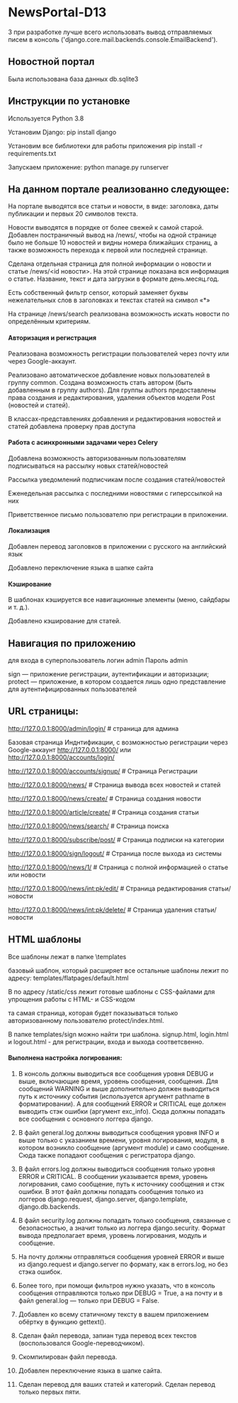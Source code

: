 # NewsPortal-D13
З при разработке лучше всего использовать вывод отправляемых писем в консоль ('django.core.mail.backends.console.EmailBackend').
## Новостной портал
Была использована база данных db.sqlite3


## Инструкции по установке
Используется Python 3.8

Установим Django: pip install django

Установим все библиотеки для работы приложения pip install -r requirements.txt

Запускаем приложение:
python manage.py runserver


## На данном портале реализованно следующее:
На портале выводятся все статьи и новости, в виде: заголовка, даты публикации и первых 20 символов текста.

Новости выводятся в порядке от более свежей к самой старой. Добавлен постраничный вывод на /news/, чтобы на одной странице было не больше 10 новостей и видны номера ближайших страниц, а также возможность перехода к первой или последней странице.

Сделана отдельная страница для полной информации о новости и статье /news/<id новости>. На этой странице показана вся информация о статье. Название, текст и дата загрузки в формате день.месяц.год.

Есть собственный фильтр censor, который заменяет буквы нежелательных слов в заголовках и текстах статей на символ «*»

На странице /news/search реализована возможность искать новости по определённым критериям.

#### Авторизация и регистрация
Реализована возможность регистрации пользователей через почту или через Google-аккаунт.

Реализовано автоматическое добавление новых пользователей в группу common. Создана возможность стать автором (быть добавленным в группу authors).
Для группы authors предоставлены права создания и редактирования, удаления объектов модели Post (новостей и статей).

В классах-представлениях добавления и редактирования новостей и статей добавлена проверку прав доступа

#### Работа с асинхронными задачами через Celery
Добавлена возможность авторизованным пользователям подписываться на рассылку новых статей/новостей

Рассылка уведомлений подписчикам после создания статей/новостей

Еженедельная рассылка с последними новостями с гиперссылкой на них

Приветственное письмо пользователю при регистрации в приложении.

#### Локализация
Добавлен перевод заголовков в приложении с русского на английский язык

Добавлено переключение языка в шапке сайта

#### Кэширование
В шаблонах кэшируется все навигационные элементы (меню, сайдбары и т. д.).

Добавлено кэширование для статей.

## Навигация по приложению

для входа в суперпользователь
логин admin
Пароль admin

sign — приложение регистрации, аутентификации и авторизации;
protect — приложение, в котором создается лишь одно представление для аутентифицированных пользователей

## URL страницы:

http://127.0.0.1:8000/admin/login/ # страница для админа

Базовая страница Инднтификации, с возможностью регистрации через Google-аккаунт
http://127.0.0.1:8000/ или http://127.0.0.1:8000/accounts/login/

http://127.0.0.1:8000/accounts/signup/ # Страница Регистрации

http://127.0.0.1:8000/news/  # Страница вывода всех новостей и статей

http://127.0.0.1:8000/news/create/ # Страница создания новости

http://127.0.0.1:8000/article/create/  # Страница создания статьи

http://127.0.0.1:8000/news/search/ # Страница поиска

http://127.0.0.1:8000/subscribe/post/ # Страница подписки на категории

http://127.0.0.1:8000/sign/logout/ # Страница после выхода из системы

http://127.0.0.1:8000/news/1/  # Страница с полной информацией о статье или новости

http://127.0.0.1:8000/news/int:pk/edit/  # Страница редактирования статьи/новости

http://127.0.0.1:8000/news/int:pk/delete/ # Страница удаления статьи/новости

## HTML шаблоны

Все шаблоны лежат в папке \templates

базовый шаблон, который расширяет все остальные шаблоны лежит по адресу:
templates/flatpages/default.html

В по адресу /static/css лежит готовые шаблоны с CSS-файлами для упрощения работы с HTML- и CSS-кодом

та самая страница, которая будет показываться только авторизованному пользователю protect/index.html.

В папке templates/sign можно найти три шаблона. signup.html, login.html и logout.html - для регистрации,
входа и выхода соответсвенно.

#### Выполнена настройка логирования:
1. В консоль должны выводиться все сообщения уровня DEBUG и выше, включающие время, уровень сообщения, сообщения.
Для сообщений WARNING и выше дополнительно должен выводиться путь к источнику события (используется аргумент pathname в форматировании).
А для сообщений ERROR и CRITICAL еще должен выводить стэк ошибки (аргумент exc_info).
Сюда должны попадать все сообщения с основного логгера django.

2. В файл general.log должны выводиться сообщения уровня INFO и выше только с указанием времени,
уровня логирования, модуля, в котором возникло сообщение (аргумент module) и само сообщение.
Сюда также попадают сообщения с регистратора django.

3. В файл errors.log должны выводиться сообщения только уровня ERROR и CRITICAL.
В сообщении указывается время, уровень логирования, само сообщение, путь к источнику сообщения и стэк ошибки.
В этот файл должны попадать сообщения только из логгеров django.request, django.server, django.template, django.db.backends.

4. В файл security.log должны попадать только сообщения, связанные с безопасностью, а значит только из логгера django.security.
Формат вывода предполагает время, уровень логирования, модуль и сообщение.

5. На почту должны отправляться сообщения уровней ERROR и выше из django.request и django.server
по формату, как в errors.log, но без стэка ошибок.

6. Более того, при помощи фильтров нужно указать, что в консоль сообщения отправляются только при DEBUG = True,
а на почту и в файл general.log — только при DEBUG = False.
7. Добавлен ко всему статичному тексту в вашем приложением обёртку в функцию gettext().
8. Сделан файл перевода, запиан туда перевод всех текстов (воспользовался Google-переводчиком).
9. Скомпилирован файл перевода.
10. Добавлен переключение языка в шапке сайта.
11. Сделан перевод для ваших статей и категорий. Сделан перевод только первых пяти.
